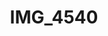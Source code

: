 ---
pid: '184'
layout: photos
title: IMG_4540
filename: IMG_4540.jpg
caption: 
permalink: "/photos/184.html"
---